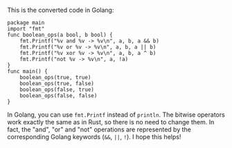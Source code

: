 This is the converted code in Golang:
```
package main
import "fmt"
func boolean_ops(a bool, b bool) {
    fmt.Printf("%v and %v -> %v\n", a, b, a && b)
    fmt.Printf("%v or %v -> %v\n", a, b, a || b)
    fmt.Printf("%v xor %v -> %v\n", a, b, a ^ b)
    fmt.Printf("not %v -> %v\n", a, !a)
}
func main() {
    boolean_ops(true, true)
    boolean_ops(true, false)
    boolean_ops(false, true)
    boolean_ops(false, false)
}
```
In Golang, you can use `fmt.Printf` instead of `println`. The bitwise operators work exactly the same as in Rust, so there is no need to change them. In fact, the "and", "or" and "not" operations are represented by the corresponding Golang keywords (`&&`, `||`, `!`).
I hope this helps!
